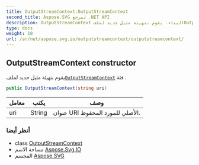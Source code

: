 ```yaml
---
title: OutputStreamContext.OutputStreamContext
second_title: Aspose.SVG لمرجع .NET API
description: OutputStreamContext البناء. يقوم بتهيئة مثيل جديد لملفOutputStreamContext فئة .
type: docs
weight: 10
url: /ar/net/aspose.svg.io/outputstreamcontext/outputstreamcontext/
---
```

## OutputStreamContext constructor

يقوم بتهيئة مثيل جديد لملف[`OutputStreamContext`](../) فئة .

```csharp
public OutputStreamContext(string uri)
```

| معامل | يكتب | وصف |
| --- | --- | --- |
| uri | String | عنوان URI الأصلي للمورد المحفوظ. |

### أنظر أيضا

* class [OutputStreamContext](../)
* مساحة الاسم [Aspose.Svg.IO](../../outputstreamcontext/)
* المجسم [Aspose.SVG](../../../)


